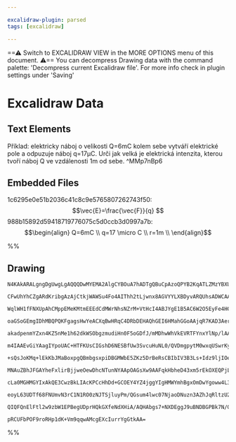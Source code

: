 ```yaml
---

excalidraw-plugin: parsed
tags: [excalidraw]

---
```

==⚠  Switch to EXCALIDRAW VIEW in the MORE OPTIONS menu of this document. ⚠== You can decompress Drawing data with the command palette: 'Decompress current Excalidraw file'. For more info check in plugin settings under 'Saving'


# Excalidraw Data
## Text Elements
Příklad: elektricky náboj o velikosti Q=6mC kolem sebe vytváří elektrické pole a odpuzuje náboj q=17μC. Urči jak velká je elektrická intenzita, kterou tvoří náboj Q ve vzdálenosti 1m od sebe. ^MMp7nBp6

## Embedded Files
1c6295e0e51b2036c41c8c9e5765807262743f50: $$\vec{E}=\frac{\vec{F}}{q}
$$
988b15892d59418719776075c5d0ccb3d0997a7b: $$\begin{align}
Q=6mC \\
q=17 \micro C \\
r=1m \\
\end{align}$$

%%
## Drawing
```compressed-json
N4KAkARALgngDgUwgLgAQQQDwMYEMA2AlgCYBOuA7hADTgQBuCpAzoQPYB2KqATLZMzYBXUtiRoIACyhQ4zZAHoFAc0JRJQgEYA6bGwC2CgF7N6hbEcK4OCtptbErHALRY8RMpWdx8Q1TdIEfARcZgRmBShcZQUebQAWbQAGGjoghH0EDihmbgBtcDBQMBLoeHF0KCwoVJLIRhZ2LjQAdnj+UobWTgA5TjFuAEYANgBWQZ5J+IBOAA4OyEIOYixu

CFwUhYhCZgARdKribgAzAjCtkjWAWSu4Fo4AIThh2tLjwnx8AGVYYLXBDyvARQUhsADWCAA6iR1Nw+IVgaCIT8YH8JADLltQX5JBxwrk0IMtmw4LhsGoYEMkkkttZlGjUDSERBMENBi1tMMWqMAMzxHk8lotHgzXlbSloZwCxJJWbxWY8QbxHizUYtJXtZnMEHghAAYTY+DYpDWAGJBggLRagRBNGSwcpscsDUaTRIQdZmKTAtkbRQYZJuPzBgkV

WqlWH1fFNXUpAhCMppEMeKMtmEEEdCdMWrNhsNZrM+VtHcI4ABJYgE1B5AC6W2O5EyFe4HCEnyxwmWeOYVdb7eZmk7xAAosFMtkq7WtkI4MRcIchsLhoq5m011siBwwS22/gN2xsBDM6hTvhzszjpwoF9CEYKjwmbHL9kAGK4fQfCWoVPMqqYGoSAACoAmoAALdgvguDEGg6RgiC5hgjAqAcAAh4OABWqBsKgjBEGCbDaoQqAAIoALzDPoeoADpb

oaGSoGEmgIDhMBQPQKFgagsHwYeACXqBwHRqC4DRbDEHAQhGEI6HMahGGoAAjqR7KAD3AeraKgACqpCALCARHobgYI4UEYIoagMk0dxpAIWZSxVBwlhRNQqBwUwwioGxbCcXJbCYcRxk0fQRjEChwQcARUBEYM+hYcQDEIEx2g2uQFAACrVGsIHgZB0FccEcHWYeSE+Zh2G4YQ+GESR5GUS5dExYxzH0Kx7GcVZCH8YJwTCbFElSTJyFob5inKS0

akadpenmYZxn4KZ5nMe1h62dkWSObgzmudiHn0F5oGDfJ/mMDhwWhVkEVRTFYnxYlNp/lAACCRDKM06DBMcNRbA0kXuE9CavdAJI2no2S4EsTDNmgfZ7syxoJksBDpf+mVgRBUEwflPGIQdw1lUEFUXdVFF6nVY43U1LUcftS1gp1Qm4L1knSbJQ2YUpqnqVpun6TNuHzQNNMrfZ62bVU22ed5rMkcZJ0hWFhPRbF5NJbSQhQGwABK4S3hUp7nrG

m4IAAEvGiYAagIYpoUAC+HTFKUsCIGshD6NESBfUw3SvcuHuNL0/QVDmgpytM0wxqUSwrKyEi4IMNo7PswQLmgesIBcx4MBrw4APLYA8do2u8nwogyUhkhogQ2tqSJQgGQxpjqyK/BUEAYkcHY4t2VZErDpLkrAVKPqUdIMkPkDRxbiraDyozDDygyzOqkx8j+sZfs4C/TJySTcnKUYFtMYpao3+qGsaZrUpfmwDvaJZCM6Z9upU5AcF6uA+p9zL

+sQsJoKMq+lEkKbJMaBoxpgQBmbgsxpiDBGMWbE5ZKz5DrBeRsCBIbIV3B3Ls+Idz9ljIOe+I4xxZByMg6cs55yQMJEuFc4whTjA3EsbcUMsHMiNIeahJ4zhp2PvOIQVYICIGWEsZQhcPjoIzoMbAy5D4ICSAgcYmgHw8mGNgeI0jZjYGmIoloYxZg7x4MuNoPJjijGvrGZg7gKgFDqGAHudjBgIhrDbO2v5yjO1dsod2zIuhNCDOHeonsmh9A4A

MNAuZBhJFGAYheFxlirBjjweOewDhcNTunNYAApOAGsXw9AAFqkHbheD43xm5rEkOXEQPjLEn2hD/QMhIG41xLi3NuyVhCJi7vXXuZIKSD1pBwekFQx4sjhJMaes956LwmDwFe4puAb0XtvXe8R97QKPnUmuLpz4SFNFfakNo7SHjvg/V0awPSv29KQv0ddWgOMAcA82wwxnpmPEKOUjzIB30QZOFBT40EYOhtg4gPTWH4NKIQ5Yo4MikP+RQucy

cLa0MGHMGYIxAkQE3CwzBkLIAcKPCcHhDd+GCOEY4YZ4jggYIgHMWYmhBgxOmDwYgoww4L3VNmPRO9RjYFGMQJI2BsCaB5IK0OLRcAtE0FXax+QET2IWPY5xNtwAAvWHAOAPwqHcHttAIBmQ1jPSTB0BghAEAUAeLfJ0xBdlPwgKaY4TrnWvAgNgEQH8yxVH0D8HZj8zRWktLUyA7rSCeu9Va05Nq7WXJfm/D+rrQ3hoyC+MpbT/iGkxIUN1HrSF

eoyL63UDTf68FNUmvN3rC1N1RO0zNJTSjluyPm/QGsum4lwc07NjaoDNuzn3AZhJqRltzU271L4rxvg/PgL8ACc1horSmq8N47xwiHnO5N+gkaPWegDd6n8G0jp7ZWqIpBHphrYBQIBUE8EwwPfO0dGRhzLAeuey9IQM7v1BFQYd96j0ZBfV+1KHiJA2tdVY0EnwAAaSyRjaFVHPTlcy+QzBaKa8Dhp8AAE0gy5m0G0BUSRsxKgPrOowbADC6t8Q

QIQFQnElFtl2w9zbW1EPBegUDprHQkGXfeNdXHiA/AQHAbgs7+NXDEggJ9uBNDBGPBk7N/GY1oHtpAB4hoM6mj1NMLTWmbRa2UG2d+Zphy7BMyZiArjGO/qrQgPtkVOC9jYW8NBWsEnWSpcp5kWRpOye4CCGjWxsBEGE2gfzvDYwcHfBUMLxI1aGz86QGjlnSh2BktgHIXxItwHEysKTMn0kkuzWSSKjBUrkfwJR2Mjt2npHS/4wLAj1abuA3i29

pRCUFbPOF9roRHp1dK+Vm9qqwAMcgEXcIurrYgGtkAA=
```
%%